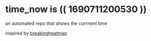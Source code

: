 # time_now is (( 1690711200530 ))

an automated repo that shows the currnent time

inspired by [breakingheatmap](https://github.com/breakingheatmap/breakingheatmap)